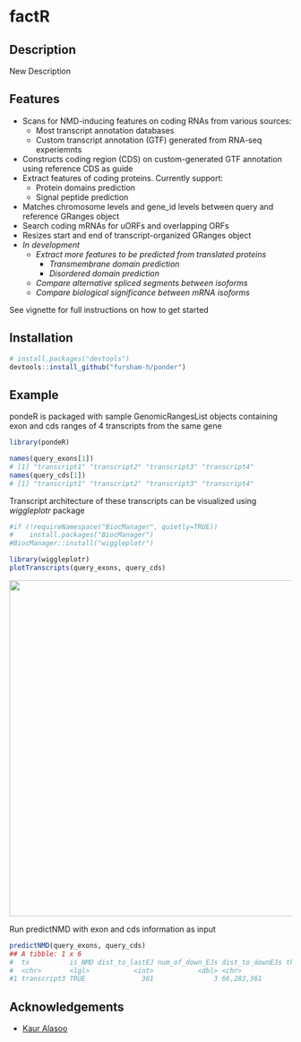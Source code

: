 # factR

## Description

New Description

## Features
* Scans for NMD-inducing features on coding RNAs from various sources:
  * Most transcript annotation databases
  * Custom transcript annotation (GTF) generated from RNA-seq experiemnts
* Constructs coding region (CDS) on custom-generated GTF annotation using reference CDS as guide
* Extract features of coding proteins. Currently support:
  * Protein domains prediction
  * Signal peptide prediction
* Matches chromosome levels and gene_id levels between query and reference GRanges object
* Search coding mRNAs for uORFs and overlapping ORFs
* Resizes start and end of transcript-organized GRanges object
* *In development*
  * *Extract more features to be predicted from translated proteins*
    * *Transmembrane domain prediction*
    * *Disordered domain prediction*
  * *Compare alternative spliced segments between isoforms*
  * *Compare biological significance between mRNA isoforms*
  
See vignette for full instructions on how to get started

## Installation
```r
# install.packages("devtools")
devtools::install_github("fursham-h/ponder")
```

## Example
pondeR is packaged with sample GenomicRangesList objects containing 
exon and cds ranges of 4 transcripts from the same gene
```r
library(pondeR)

names(query_exons[1])
# [1] "transcript1" "transcript2" "transcript3" "transcript4"
names(query_cds[1])
# [1] "transcript1" "transcript2" "transcript3" "transcript4"

```

Transcript architecture of these transcripts can be visualized 
using _wiggleplotr_ package
```r
#if (!requireNamespace("BiocManager", quietly=TRUE))
#    install.packages("BiocManager")
#BiocManager::install("wiggleplotr")

library(wiggleplotr)
plotTranscripts(query_exons, query_cds)
```
<img src="wiggleplot_query.png" width="600">

Run predictNMD with exon and cds information as input
```r
predictNMD(query_exons, query_cds)
## A tibble: 1 x 6
#  tx          is_NMD dist_to_lastEJ num_of_down_EJs dist_to_downEJs threeUTRlength
#  <chr>       <lgl>           <int>           <dbl> <chr>                    <dbl>
#1 transcript3 TRUE              361               3 66,283,361                 641
```

## Acknowledgements
* [Kaur Alasoo](https://github.com/kauralasoo)
